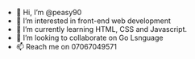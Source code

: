 - 👋 Hi, I’m @peasy90
- 👀 I’m interested in front-end web development
- 🌱 I’m currently learning HTML, CSS and Javascript.
- 💞️ I’m looking to collaborate on Go Lsnguage
- 📫 Reach me on 07067049571

<!---
peasy90/peasy90 is a ✨ special ✨ repository because its `README.md` (this file) appears on your GitHub profile.
You can click the Preview link to take a look at your changes.
--->
